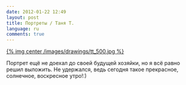 ```yaml
---
date: 2012-01-22 12:49
layout: post
title: Портреты / Таня Т.
language: ru
comments: true
---
```


[{% img center /images/drawings/tt_500.jpg %}](/images/drawings/tt.jpg)

Портрет ещё не доехал до своей будущей хозяйки, но я всё равно решил выложить.
Не удержался, ведь сегодня такое прекрасное, солнечное, воскресное утро!:)